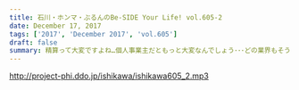 ```yaml
---
title: 石川・ホンマ・ぶるんのBe-SIDE Your Life! vol.605-2
date: December 17, 2017
tags: ['2017', 'December 2017', 'vol.605']
draft: false
summary: 精算って大変ですよね…個人事業主だともっと大変なんでしょう･･･どの業界もそうですか？MIURA
---
```


http://project-phi.ddo.jp/ishikawa/ishikawa605_2.mp3
